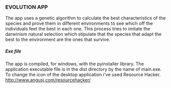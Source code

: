 ### EVOLUTION APP

The app uses a genetic algorithm to calculate the best characteristics of the species and prove them in different environments to see which off the individuals feet the best in each one. This process tries to imitate the darwinism natural selection which stipulate that the species that adapt the best to the environment are the ones that survive.


##### Exe file

The app is compiled, for windows, with the pyinstaller library. The application executable file is in the dist directory by the name of main.exe.
To change the icon of the desktop application i've used Resource Hacker. http://www.angusj.com/resourcehacker/